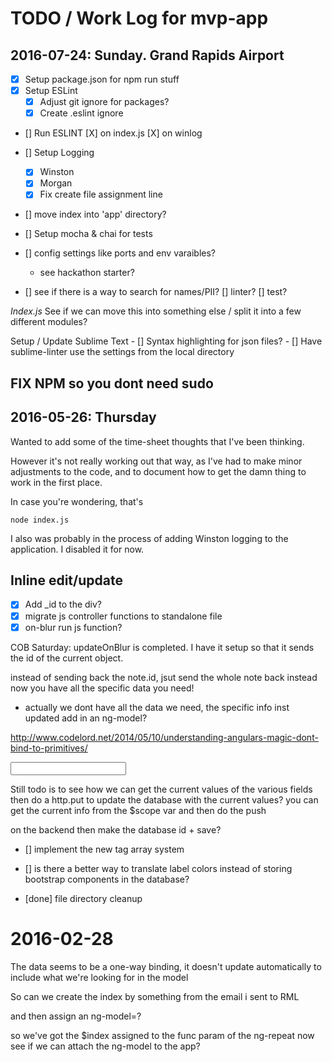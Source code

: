 # TODO / Work Log for mvp-app

## 2016-07-24: Sunday.  Grand Rapids Airport
- [X] Setup package.json for npm run stuff
- [X] Setup ESLint
    + [X] Adjust git ignore for packages?
    + [X] Create .eslint ignore
- [] Run ESLINT
    [X]  on index.js
    [X]  on winlog
- [] Setup Logging
     - [X] Winston
     - [X] Morgan
     - [X] Fix create file assignment line

- [] move index into 'app' directory?

- [] Setup mocha & chai for tests

- [] config settings like ports and env varaibles?
    + see hackathon starter?

- [] see if there is a way to search for names/PII? 
     [] linter?
     [] test?



*Index.js*
See if we can move this into something else / split it into a few different modules?


Setup / Update Sublime Text
    - [] Syntax highlighting for json files?
    - [] Have sublime-linter use the settings from the local directory

## FIX NPM so you dont need sudo

## 2016-05-26: Thursday
Wanted to add some of the time-sheet thoughts that I've been thinking.

However it's not really working out that way, as I've had to make minor adjustments to the code, and to document how to get the damn thing to work in the first place.

In case you're wondering, that's 

    node index.js

I also was probably in the process of adding Winston logging to the application.  I disabled it for now.



## Inline edit/update
 - [X] Add _id to the div?
 - [X] migrate js controller functions to standalone file
 - [X] on-blur run js function?
 
 COB Saturday:
 updateOnBlur is completed.  I have it setup so that it sends the id of the current object.

 instead of sending back the note.id, jsut send the whole note back instead
 now you have all the specific data you need!

 - actually we dont have all the data we need, the specific info inst updated
    add in an ng-model?

http://www.codelord.net/2014/05/10/understanding-angulars-magic-dont-bind-to-primitives/

<div ng-controller="bookCtrl">
    <div ng-repeat="tag in book.tags track by $index">
        <input type="text" ng-model="book.tags[$index]">
    </div>
</div>

 Still todo is to see how we can get the current values of the various fields
 then do a http.put to update the database with the current values?
 you can get the current info from the $scope var and then do the push

 on the backend then make the database id + save?

- [] implement the new tag array system

- [] is there a better way to translate label colors instead of storing
    bootstrap components in the database?

- [done] file directory cleanup


# 2016-02-28
The data seems to be a one-way binding, it doesn't update automatically
to include what we're looking for in the model

So can we create the index by something from the email i sent to RML

and then assign an ng-model=?

so we've got the $index assigned to the func param of the ng-repeat
now see if we can attach the ng-model to the app?